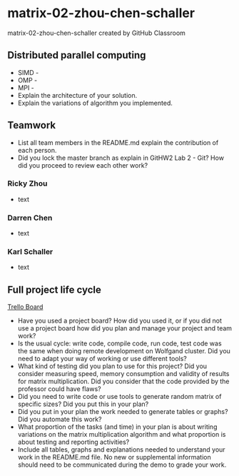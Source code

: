 # matrix-02-zhou-chen-schaller
matrix-02-zhou-chen-schaller created by GitHub Classroom

## Distributed parallel computing
* SIMD -
* OMP -
* MPI -
* Explain the architecture of your solution.
* Explain the variations of algorithm you implemented.

## Teamwork
* List all team members in the README.md explain the contribution of each person. 
* Did you lock the master branch as explain in GitHW2 Lab 2 - Git? How did you proceed to review each other work?

### Ricky Zhou
* text

### Darren Chen
* text

### Karl Schaller
* text

## Full project life cycle
[Trello Board](https://trello.com/b/20iU4Cqc/02-zhou-chen-schaller)
* Have you used a project board? How did you used it, or if you did not use a project board how did you plan and manage your project and team work?
* Is the usual cycle: write code, compile code,  run code, test code was the same when doing remote development on Wolfgand cluster. Did you need to adapt your way of working or use different tools?
* What kind of testing did you plan to use for this project? Did you consider measuring speed, memory consumption and validity of results for matrix multiplication. Did you consider that the code provided by the professor could have flaws?
* Did you need to write code or use tools to generate random matrix of specific sizes? Did you put this in your plan? 
* Did you put in your plan the work needed to generate tables or graphs? Did you automate this work?  
* What proportion of the tasks (and time) in your plan is  about writing variations on the matrix multiplication algorithm and what proportion is about testing and reporting activities?
* Include all tables, graphs and explanations needed to understand your work in the README.md file. No new or supplemental information should need to be communicated during the demo to grade your work.  
